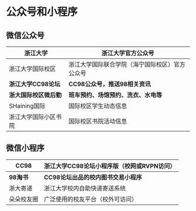# 公众号和小程序

## 微信公众号

|浙江大学                     |   浙江大学官方公众号|
|-|-|
|浙江大学国际校区             |   浙江大学国际联合学院（海宁国际校区）官方公众号|
|**浙江大学CC98论坛** | **CC98公众号，推送98相关资讯** |
| **浙大国际校区微后勤** | **班车预约、场馆预约、洗衣、水电等** |
| SHaining国际 | 国际校区学生动态信息 |
| 浙江大学国际小区书院 | 国际校区书院活动信息 |

## 微信小程序

|	CC98	  | 浙江大学CC98论坛小程序版（校网或RVPN访问） |
|-|-|
| **98淘书** | **CC98论坛出品的校内图书交易小程序**       |
|	浙大寄递	| 浙江大学校内自助快递寄送系统 |
|	朵朵校友圈| 广泛使用的校友平台（校外可访问） |
